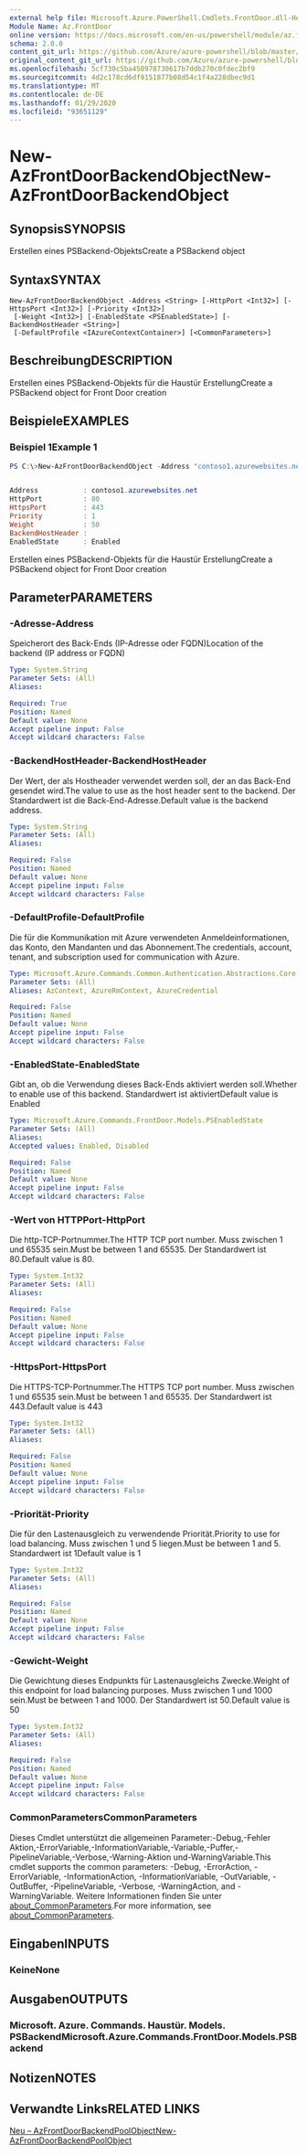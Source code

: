 ```yaml
---
external help file: Microsoft.Azure.PowerShell.Cmdlets.FrontDoor.dll-Help.xml
Module Name: Az.FrontDoor
online version: https://docs.microsoft.com/en-us/powershell/module/az.frontdoor/new-azfrontdoorbackendobject
schema: 2.0.0
content_git_url: https://github.com/Azure/azure-powershell/blob/master/src/FrontDoor/FrontDoor/help/New-AzFrontDoorBackendObject.md
original_content_git_url: https://github.com/Azure/azure-powershell/blob/master/src/FrontDoor/FrontDoor/help/New-AzFrontDoorBackendObject.md
ms.openlocfilehash: 5cf730c5ba450978730617b7ddb270c0fdec2bf9
ms.sourcegitcommit: 4d2c178cd6df9151877b08d54c1f4a228dbec9d1
ms.translationtype: MT
ms.contentlocale: de-DE
ms.lasthandoff: 01/29/2020
ms.locfileid: "93651129"
---
```

# <span data-ttu-id="9be09-101">New-AzFrontDoorBackendObject</span><span class="sxs-lookup"><span data-stu-id="9be09-101">New-AzFrontDoorBackendObject</span></span>

## <span data-ttu-id="9be09-102">Synopsis</span><span class="sxs-lookup"><span data-stu-id="9be09-102">SYNOPSIS</span></span>
<span data-ttu-id="9be09-103">Erstellen eines PSBackend-Objekts</span><span class="sxs-lookup"><span data-stu-id="9be09-103">Create a PSBackend object</span></span>

## <span data-ttu-id="9be09-104">Syntax</span><span class="sxs-lookup"><span data-stu-id="9be09-104">SYNTAX</span></span>

```
New-AzFrontDoorBackendObject -Address <String> [-HttpPort <Int32>] [-HttpsPort <Int32>] [-Priority <Int32>]
 [-Weight <Int32>] [-EnabledState <PSEnabledState>] [-BackendHostHeader <String>]
 [-DefaultProfile <IAzureContextContainer>] [<CommonParameters>]
```

## <span data-ttu-id="9be09-105">Beschreibung</span><span class="sxs-lookup"><span data-stu-id="9be09-105">DESCRIPTION</span></span>
<span data-ttu-id="9be09-106">Erstellen eines PSBackend-Objekts für die Haustür Erstellung</span><span class="sxs-lookup"><span data-stu-id="9be09-106">Create a PSBackend object for Front Door creation</span></span>

## <span data-ttu-id="9be09-107">Beispiele</span><span class="sxs-lookup"><span data-stu-id="9be09-107">EXAMPLES</span></span>

### <span data-ttu-id="9be09-108">Beispiel 1</span><span class="sxs-lookup"><span data-stu-id="9be09-108">Example 1</span></span>
```powershell
PS C:\>New-AzFrontDoorBackendObject -Address "contoso1.azurewebsites.net"


Address           : contoso1.azurewebsites.net
HttpPort          : 80
HttpsPort         : 443
Priority          : 1
Weight            : 50
BackendHostHeader :
EnabledState      : Enabled
```

<span data-ttu-id="9be09-109">Erstellen eines PSBackend-Objekts für die Haustür Erstellung</span><span class="sxs-lookup"><span data-stu-id="9be09-109">Create a PSBackend object for Front Door creation</span></span>

## <span data-ttu-id="9be09-110">Parameter</span><span class="sxs-lookup"><span data-stu-id="9be09-110">PARAMETERS</span></span>

### <span data-ttu-id="9be09-111">-Adresse</span><span class="sxs-lookup"><span data-stu-id="9be09-111">-Address</span></span>
<span data-ttu-id="9be09-112">Speicherort des Back-Ends (IP-Adresse oder FQDN)</span><span class="sxs-lookup"><span data-stu-id="9be09-112">Location of the backend (IP address or FQDN)</span></span>

```yaml
Type: System.String
Parameter Sets: (All)
Aliases:

Required: True
Position: Named
Default value: None
Accept pipeline input: False
Accept wildcard characters: False
```

### <span data-ttu-id="9be09-113">-BackendHostHeader</span><span class="sxs-lookup"><span data-stu-id="9be09-113">-BackendHostHeader</span></span>
<span data-ttu-id="9be09-114">Der Wert, der als Hostheader verwendet werden soll, der an das Back-End gesendet wird.</span><span class="sxs-lookup"><span data-stu-id="9be09-114">The value to use as the host header sent to the backend.</span></span> <span data-ttu-id="9be09-115">Der Standardwert ist die Back-End-Adresse.</span><span class="sxs-lookup"><span data-stu-id="9be09-115">Default value is the backend address.</span></span>

```yaml
Type: System.String
Parameter Sets: (All)
Aliases:

Required: False
Position: Named
Default value: None
Accept pipeline input: False
Accept wildcard characters: False
```

### <span data-ttu-id="9be09-116">-DefaultProfile</span><span class="sxs-lookup"><span data-stu-id="9be09-116">-DefaultProfile</span></span>
<span data-ttu-id="9be09-117">Die für die Kommunikation mit Azure verwendeten Anmeldeinformationen, das Konto, den Mandanten und das Abonnement.</span><span class="sxs-lookup"><span data-stu-id="9be09-117">The credentials, account, tenant, and subscription used for communication with Azure.</span></span>

```yaml
Type: Microsoft.Azure.Commands.Common.Authentication.Abstractions.Core.IAzureContextContainer
Parameter Sets: (All)
Aliases: AzContext, AzureRmContext, AzureCredential

Required: False
Position: Named
Default value: None
Accept pipeline input: False
Accept wildcard characters: False
```

### <span data-ttu-id="9be09-118">-EnabledState</span><span class="sxs-lookup"><span data-stu-id="9be09-118">-EnabledState</span></span>
<span data-ttu-id="9be09-119">Gibt an, ob die Verwendung dieses Back-Ends aktiviert werden soll.</span><span class="sxs-lookup"><span data-stu-id="9be09-119">Whether to enable use of this backend.</span></span> <span data-ttu-id="9be09-120">Standardwert ist aktiviert</span><span class="sxs-lookup"><span data-stu-id="9be09-120">Default value is Enabled</span></span>

```yaml
Type: Microsoft.Azure.Commands.FrontDoor.Models.PSEnabledState
Parameter Sets: (All)
Aliases:
Accepted values: Enabled, Disabled

Required: False
Position: Named
Default value: None
Accept pipeline input: False
Accept wildcard characters: False
```

### <span data-ttu-id="9be09-121">-Wert von HTTPPort</span><span class="sxs-lookup"><span data-stu-id="9be09-121">-HttpPort</span></span>
<span data-ttu-id="9be09-122">Die http-TCP-Portnummer.</span><span class="sxs-lookup"><span data-stu-id="9be09-122">The HTTP TCP port number.</span></span>
<span data-ttu-id="9be09-123">Muss zwischen 1 und 65535 sein.</span><span class="sxs-lookup"><span data-stu-id="9be09-123">Must be between 1 and 65535.</span></span>
<span data-ttu-id="9be09-124">Der Standardwert ist 80.</span><span class="sxs-lookup"><span data-stu-id="9be09-124">Default value is 80.</span></span>

```yaml
Type: System.Int32
Parameter Sets: (All)
Aliases:

Required: False
Position: Named
Default value: None
Accept pipeline input: False
Accept wildcard characters: False
```

### <span data-ttu-id="9be09-125">-HttpsPort</span><span class="sxs-lookup"><span data-stu-id="9be09-125">-HttpsPort</span></span>
<span data-ttu-id="9be09-126">Die HTTPS-TCP-Portnummer.</span><span class="sxs-lookup"><span data-stu-id="9be09-126">The HTTPS TCP port number.</span></span>
<span data-ttu-id="9be09-127">Muss zwischen 1 und 65535 sein.</span><span class="sxs-lookup"><span data-stu-id="9be09-127">Must be between 1 and 65535.</span></span>
<span data-ttu-id="9be09-128">Der Standardwert ist 443.</span><span class="sxs-lookup"><span data-stu-id="9be09-128">Default value is 443</span></span>

```yaml
Type: System.Int32
Parameter Sets: (All)
Aliases:

Required: False
Position: Named
Default value: None
Accept pipeline input: False
Accept wildcard characters: False
```

### <span data-ttu-id="9be09-129">-Priorität</span><span class="sxs-lookup"><span data-stu-id="9be09-129">-Priority</span></span>
<span data-ttu-id="9be09-130">Die für den Lastenausgleich zu verwendende Priorität.</span><span class="sxs-lookup"><span data-stu-id="9be09-130">Priority to use for load balancing.</span></span>
<span data-ttu-id="9be09-131">Muss zwischen 1 und 5 liegen.</span><span class="sxs-lookup"><span data-stu-id="9be09-131">Must be between 1 and 5.</span></span>
<span data-ttu-id="9be09-132">Standardwert ist 1</span><span class="sxs-lookup"><span data-stu-id="9be09-132">Default value is 1</span></span>

```yaml
Type: System.Int32
Parameter Sets: (All)
Aliases:

Required: False
Position: Named
Default value: None
Accept pipeline input: False
Accept wildcard characters: False
```

### <span data-ttu-id="9be09-133">-Gewicht</span><span class="sxs-lookup"><span data-stu-id="9be09-133">-Weight</span></span>
<span data-ttu-id="9be09-134">Die Gewichtung dieses Endpunkts für Lastenausgleichs Zwecke.</span><span class="sxs-lookup"><span data-stu-id="9be09-134">Weight of this endpoint for load balancing purposes.</span></span>
<span data-ttu-id="9be09-135">Muss zwischen 1 und 1000 sein.</span><span class="sxs-lookup"><span data-stu-id="9be09-135">Must be between 1 and 1000.</span></span>
<span data-ttu-id="9be09-136">Der Standardwert ist 50.</span><span class="sxs-lookup"><span data-stu-id="9be09-136">Default value is 50</span></span>

```yaml
Type: System.Int32
Parameter Sets: (All)
Aliases:

Required: False
Position: Named
Default value: None
Accept pipeline input: False
Accept wildcard characters: False
```

### <span data-ttu-id="9be09-137">CommonParameters</span><span class="sxs-lookup"><span data-stu-id="9be09-137">CommonParameters</span></span>
<span data-ttu-id="9be09-138">Dieses Cmdlet unterstützt die allgemeinen Parameter:-Debug,-Fehler Aktion,-ErrorVariable,-InformationVariable,-Variable,-Puffer,-PipelineVariable,-Verbose,-Warning-Aktion und-WarningVariable.</span><span class="sxs-lookup"><span data-stu-id="9be09-138">This cmdlet supports the common parameters: -Debug, -ErrorAction, -ErrorVariable, -InformationAction, -InformationVariable, -OutVariable, -OutBuffer, -PipelineVariable, -Verbose, -WarningAction, and -WarningVariable.</span></span> <span data-ttu-id="9be09-139">Weitere Informationen finden Sie unter [about_CommonParameters](https://go.microsoft.com/fwlink/?LinkID=113216).</span><span class="sxs-lookup"><span data-stu-id="9be09-139">For more information, see [about_CommonParameters](https://go.microsoft.com/fwlink/?LinkID=113216).</span></span>

## <span data-ttu-id="9be09-140">Eingaben</span><span class="sxs-lookup"><span data-stu-id="9be09-140">INPUTS</span></span>

### <span data-ttu-id="9be09-141">Keine</span><span class="sxs-lookup"><span data-stu-id="9be09-141">None</span></span>

## <span data-ttu-id="9be09-142">Ausgaben</span><span class="sxs-lookup"><span data-stu-id="9be09-142">OUTPUTS</span></span>

### <span data-ttu-id="9be09-143">Microsoft. Azure. Commands. Haustür. Models. PSBackend</span><span class="sxs-lookup"><span data-stu-id="9be09-143">Microsoft.Azure.Commands.FrontDoor.Models.PSBackend</span></span>

## <span data-ttu-id="9be09-144">Notizen</span><span class="sxs-lookup"><span data-stu-id="9be09-144">NOTES</span></span>

## <span data-ttu-id="9be09-145">Verwandte Links</span><span class="sxs-lookup"><span data-stu-id="9be09-145">RELATED LINKS</span></span>

[<span data-ttu-id="9be09-146">Neu – AzFrontDoorBackendPoolObject</span><span class="sxs-lookup"><span data-stu-id="9be09-146">New-AzFrontDoorBackendPoolObject</span></span>](./New-AzFrontDoorBackendPoolObject.md)
